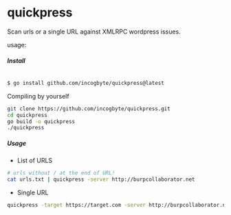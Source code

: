 # quickpress

Scan urls or a single URL against XMLRPC wordpress issues.

usage:

##### Install

```bash

$ go install github.com/incogbyte/quickpress@latest

```
Compiling by yourself

```bash
git clone https://github.com/incogbyte/quickpress.git
cd quickpress
go build -o quickpress
./quickpress
```

##### Usage

* List of URLS

```bash
# urls without / at the end of URL!
cat urls.txt | quickpress -server http://burpcollaborator.net
```

* Single URL
```bash
quickpress -target https://target.com -server http://burpcollaborator.net
```

